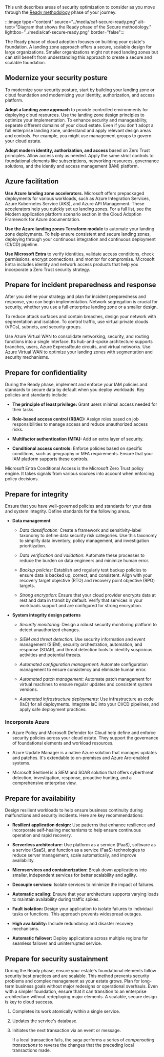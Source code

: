 This unit describes areas of security optimization to consider as you move through the [Ready methodology](/azure/cloud-adoption-framework/secure/ready/) phase of your journey.

:::image type="content" source="../media/caf-secure-ready.png" alt-text="Diagram that shows the Ready phase of the Secure methodology." lightbox="../media/caf-secure-ready.png" border="false":::

The Ready phase of cloud adoption focuses on building your estate's foundation. A landing zone approach offers a secure, scalable design for large organizations. Smaller organizations might not need landing zones but can still benefit from understanding this approach to create a secure and scalable foundation.

## Modernize your security posture

To modernize your security posture, start by building your landing zone or cloud foundation and modernizing your identity, authorization, and access platform.

**Adopt a landing zone approach** to provide controlled environments for deploying cloud resources. Use the landing zone design principles to optimize your implementation. To enhance security and manageability, separate different domains of your cloud estate. Even if you don't adopt a full enterprise landing zone, understand and apply relevant design areas and controls. For example, you might use management groups to govern your cloud estate.

**Adopt modern identity, authorization, and access** based on Zero Trust principles. Allow access only as needed. Apply the same strict controls to foundational elements like subscriptions, networking resources, governance solutions, and the identiy and access management (IAM) platform.

## Azure facilitation

**Use Azure landing zone accelerators.** Microsoft offers prepackaged deployments for various workloads, such as Azure Integration Services, Azure Kubernetes Service (AKS), and Azure API Management. These accelerators help you quickly set up landing zones. For a full list, see the Modern application platform scenario section in the Cloud Adoption Framework for Azure documentation.

**Use the Azure landing zones Terraform module** to automate your landing zone deployments. To help ensure consistent and secure landing zones, deploying through your continuous integration and continuous deployment (CI/CD) pipeline.

**Use Microsoft Entra** to verify identities, validate access conditions, check permissions, encrypt connections, and monitor for compromise. Microsoft Entra includes identity and network access products that help you incorporate a Zero Trust security strategy.

## Prepare for incident preparedness and response

After you define your strategy and plan for incident preparedness and response, you can begin implementation. Network segregation is crucial for security, whether you use a full enterprise landing zone or a smaller design.

To reduce attack surfaces and contain breaches, design your network with segmentation and isolation. To control traffic, use virtual private clouds (VPCs), subnets, and security groups.

Use Azure Virtual WAN to consolidate networking, security, and routing functions into a single interface. Its hub-and-spoke architecture supports branches, users, Azure ExpressRoute circuits, and virtual networks. Use Azure Virtual WAN to optimize your landing zones with segmentation and security mechanisms.

## Prepare for confidentiality

During the Ready phase, implement and enforce your IAM policies and standards to secure data by default when you deploy workloads. Key policies and standards include:

- **The principle of least privilege:** Grant users minimal access needed for their tasks.

- **Role-based access control (RBAC):** Assign roles based on job responsibilities to manage access and reduce unauthorized access risks.
- **Multifactor authentication (MFA):** Add an extra layer of security.
- **Conditional access controls:** Enforce policies based on specific conditions, such as geography or MFA requirements. Ensure that your IAM platform supports these controls.

Microsoft Entra Conditional Access is the Microsoft Zero Trust policy engine. It takes signals from various sources into account when enforcing policy decisions.

## Prepare for integrity

Ensure that you have well-governed policies and standards for your data and system integrity. Define standards for the following areas.

- **Data management**
  - *Data classification:* Create a framework and sensitivity-label taxonomy to define data security risk categories. Use this taxonomy to simplify data inventory, policy management, and investigation prioritization.

  - *Data verification and validation*: Automate these processes to reduce the burden on data engineers and minimize human error.

  - *Backup policies:* Establish and regularly test backup policies to ensure data is backed up, correct, and consistent. Align with your recovery target objective (RTO) and recovery point objective (RPO) targets.

  - *Strong encryption:* Ensure that your cloud provider encrypts data at rest and data in transit by default. Verify that services in your workloads support and are configured for strong encryption.

- **System integrity design patterns**
  - *Security monitoring:* Design a robust security monitoring platform to detect unauthorized changes.

  - *SIEM and threat detection:* Use security information and event management (SIEM), security orchestration, automation, and response (SOAR), and threat detection tools to identify suspicious activities and potential threats.

  - *Automated configuration management:* Automate configuration management to ensure consistency and eliminate human error.

  - *Automated patch management:* Automate patch management for virtual machines to ensure regular updates and consistent system versions.

  - *Automated infrastructure deployments:* Use infrastructure as code (IaC) for all deployments. Integrate IaC into your CI/CD pipelines, and apply safe deployment practices.

### Incorporate Azure

- Azure Policy and Microsoft Defender for Cloud help define and enforce security policies across your cloud estate. They support the governance of foundational elements and workload resources.

- Azure Update Manager is a native Azure solution that manages updates and patches. It's extendable to on-premises and Azure Arc-enabled systems.

- Microsoft Sentinel is a SIEM and SOAR solution that offers cyberthreat detection, investigation, response, proactive hunting, and a comprehensive enterprise view.

## Prepare for availability

Design resilient workloads to help ensure business continuity during malfunctions and security incidents. Here are key recommendations:

- **Resilient application design:** Use patterns that enhance resilience and incorporate self-healing mechanisms to help ensure continuous operation and rapid recovery.

- **Serverless architecture:** Use platform as a service (PaaS), software as a service (SaaS), and function as a service (FaaS) technologies to reduce server management, scale automatically, and improve availability.
- **Microservices and containerization:** Break down applications into smaller, independent services for better scalability and agility.
- **Decouple services:** Isolate services to minimize the impact of failures.
- **Automatic scaling:** Ensure that your architecture supports varying loads to maintain availability during traffic spikes.
- **Fault isolation:** Design your application to isolate failures to individual tasks or functions. This approach prevents widespread outages.
- **High availability:** Include redundancy and disaster recovery mechanisms.
- **Automatic failover:** Deploy applications across multiple regions for seamless failover and uninterrupted service.

## Prepare for security sustainment

During the Ready phase, ensure your estate's foundational elements follow security best practices and are scalable. This method prevents security problems and complex management as your estate grows. Plan for long-term business goals without major redesigns or operational overhauls. Even with a simpler foundation, ensure that it can transition to an enterprise architecture without redeploying major elements. A scalable, secure design is key to cloud success.

1. Completes its work atomically within a single service.
1. Updates the service's database.
1. Initiates the next transaction via an event or message.
   
   If a local transaction fails, the saga performs a series of *compensating transactions* to reverse the changes that the preceding local transactions made.